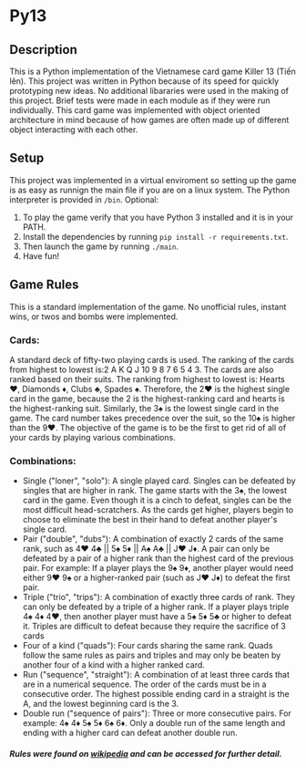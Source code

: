 Py13
========
## Description
This is a Python implementation of the Vietnamese card game Killer 13 (Tiến lên). This project was written in Python because of its speed for quickly prototyping new ideas. No additional libararies were used in the making of this project. Brief tests were made in each module as if they were run individually. This card game was implemented with object oriented architecture in mind because of how games are often made up of different object interacting with each other. 

## Setup
This project was implemented in a virtual enviroment so setting up the game is as easy as runnign the main file if you are on a linux system. The Python interpreter is provided in `/bin`.
Optional:
1. To play the game verify that you have Python 3 installed and it is in your PATH. 
2. Install the dependencies by running `pip install -r requirements.txt`.
3. Then launch the game by running `./main`. 
4. Have fun!

## Game Rules
This is a standard implementation of the game. No unofficial rules, instant
wins, or twos and bombs were implemented. 
### Cards:
A standard deck of fifty-two playing cards is used. The ranking of the cards from highest to lowest is:2 A K Q J 10 9 8 7 6 5 4 3. The cards are also ranked based on their suits. The ranking from highest to lowest is: Hearts ♥, Diamonds ♦, Clubs ♣, Spades ♠. Therefore, the 2♥ is the highest single card in the game, because the 2 is the highest-ranking card and hearts is the highest-ranking suit. Similarly, the 3♠ is the lowest single card in the game. The card number takes precedence over the suit, so the 10♠ is higher than the 9♥. The objective of the game is to be the first to get rid of all of your cards by playing various combinations. 

### Combinations:
  * Single ("loner", "solo"): A single played card. Singles can be defeated by singles that are higher in rank. The game starts with the 3♠, the lowest card in the game. Even though it is a cinch to defeat, singles can be the most difficult head-scratchers. As the cards get higher, players begin to choose to eliminate the best in their hand to defeat another player's single card.
  * Pair ("double", "dubs"): A combination of exactly 2 cards of the same rank, such as 4♥ 4♣ || 5♠ 5♦ || A♠ A♣ || J♥ J♦. A pair can only be defeated by a pair of a higher rank than the highest card of the previous pair. For example: If a player plays the 9♠ 9♦, another player would need either 9♥ 9♠ or a higher-ranked pair (such as J♥ J♦) to defeat the first pair.
* Triple ("trio", "trips"): A combination of exactly three cards of rank. They can only be defeated by a triple of a higher rank. If a player plays triple 4♠ 4♦ 4♥, then another player must have a 5♠ 5♦ 5♣ or higher to defeat it. Triples are difficult to defeat because they require the sacrifice of 3 cards
* Four of a kind ("quads"): Four cards sharing the same rank. Quads follow the same rules as pairs and triples and may only be beaten by another four of a kind with a higher ranked card.
* Run ("sequence", "straight"): A combination of at least three cards that are in a numerical sequence. The order of the cards must be in a consecutive order. The highest possible ending card in a straight is the A, and the lowest beginning card is the 3.
* Double run ("sequence of pairs"): Three or more consecutive pairs. For example: 4♠ 4♦ 5♠ 5♦ 6♠ 6♦. Only a double run of the same length and ending with a higher card can defeat another double run.

##### Rules were found on [wikipedia](https://en.wikipedia.org/wiki/Ti%E1%BA%BFn_l%C3%AAn) and can be accessed for further detail.

